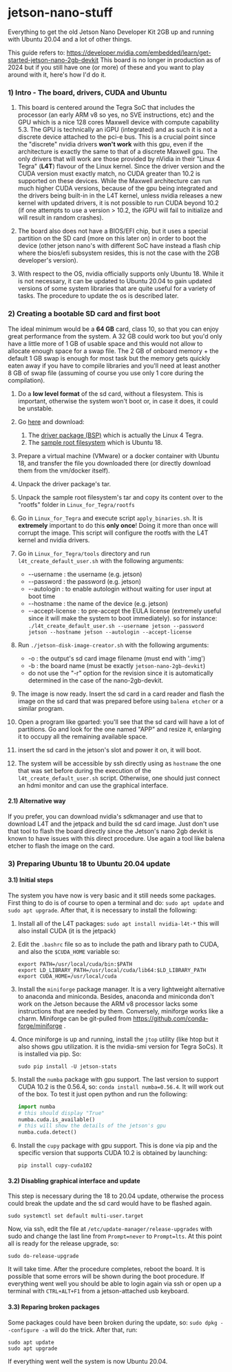 # jetson-nano-stuff
Everything to get the old Jetson Nano Developer Kit 2GB up and running with Ubuntu 20.04 and a lot of other things.

This guide refers to: https://developer.nvidia.com/embedded/learn/get-started-jetson-nano-2gb-devkit This board is no longer in production as of 2024 but if you still have one (or more) of these and you want to play around with it, here's how I'd do it.

### 1) Intro - The board, drivers, CUDA and Ubuntu

1. This board is centered around the Tegra SoC that includes the processor (an early ARM v8 so yes, no SVE instructions, etc) and the GPU which is a nice 128 cores Maxwell device with compute capability 5.3. The GPU is technically an iGPU (integrated) and as such it is not a discrete device attached to the pci-e bus. This is a crucial point since the "discrete" nvidia drivers <b>won't work</b> with this gpu, even if the architecture is exactly the same to that of a discrete Maxwell gpu.
The only drivers that will work are those provided by nVidia in their "Linux 4 Tegra" (<b>L4T</b>) flavour of the Linux kernel. Since the driver version and the CUDA version must exactly match, no CUDA greater than 10.2 is supported on these devices. While the Maxwell architecture can run much higher CUDA versions, because of the gpu being integrated and the drivers being built-in in the L4T kernel, unless nvidia releases a new kernel with updated drivers, it is not possible to run CUDA beyond 10.2 (if one attempts to use a version > 10.2, the iGPU will fail to initialize and will result in random crashes).

2. The board also does not have a BIOS/EFI chip, but it uses a special partition on the SD card (more on this later on) in order to boot the device (other jetson nano's with different SoC have instead a flash chip where the bios/efi subsystem resides, this is not the case with the 2GB developer's version).

3. With respect to the OS, nvidia officially supports only Ubuntu 18. While it is not necessary, it can be updated to Ubuntu 20.04 to gain updated versions of some system libraries that are quite useful for a variety of tasks. The procedure to update the os is described later.

### 2) Creating a bootable SD card and first boot

The ideal minimum would be a <b>64 GB</b> card, class 10, so that you can enjoy great performance from the system. A 32 GB could work too but you'd only have a little more of 1 GB of usable space and this would not allow to allocate enough space for a swap file. The 2 GB of onboard memory + the default 1 GB swap is enough for most task but the memory gets quickly eaten away if you have to compile libraries and you'll need at least another 8 GB of swap file (assuming of course you use only 1 core during the compilation).

1. Do a <b>low level format</b> of the sd card, without a filesystem. This is important, otherwise the system won't boot or, in case it does, it could be unstable.

2. Go [here](https://developer.nvidia.com/embedded/linux-tegra-r3274) and download:
   1. The [driver package (BSP)](https://developer.nvidia.com/downloads/embedded/l4t/r32_release_v7.4/t210/jetson-210_linux_r32.7.4_aarch64.tbz2) which is actually the Linux 4 Tegra.
   2. The [sample root filesystem](https://developer.nvidia.com/downloads/embedded/l4t/r32_release_v7.4/t210/tegra_linux_sample-root-filesystem_r32.7.4_aarch64.tbz2) which is Ubuntu 18.
4. Prepare a virtual machine (VMware) or a docker container with Ubuntu 18, and transfer the file you downloaded there (or directly download them from the vm/docker itself).
5. Unpack the driver package's tar.
6. Unpack the sample root filesystem's tar and copy its content over to the "rootfs" folder in `Linux_for_Tegra/rootfs`
7. Go in `Linux_for_Tegra` and execute script `apply_binaries.sh`. It is <b>extremely</b> important to do this <b>only once</b>! Doing it more than once will corrupt the image. This script will configure the rootfs with the L4T kernel and nvidia drivers.
8. Go in `Linux_for_Tegra/tools` directory and run `l4t_create_default_user.sh` with the following arguments:
   * --username : the username (e.g. jetson)
   * --password : the password (e.g. jetson)
   * --autologin : to enable autologin without waiting for user input at boot time
   * --hostname : the name of the device (e.g. jetson)
   * --accept-license : to pre-accept the EULA license (extremely useful since it will make the system to boot immediately).
   so for instance:
  ```./l4t_create_default_user.sh --username jetson --password jetson --hostname jetson --autologin --accept-license```
9. Run `./jetson-disk-image-creator.sh` with the following arguments:
   * -o : the output's sd card image filename (must end with '.img')
   * -b : the board name (must be exactly `jetson-nano-2gb-devkit`)
   * do not use the "-r" option for the revision since it is automatically determined in the case of the nano-2gb-devkit.
10. The image is now ready. Insert the sd card in a card reader and flash the image on the sd card that was prepared before using `balena etcher` or a similar program.
11. Open a program like gparted: you'll see that the sd card will have a lot of partitions. Go and look for the one named "APP" and resize it, enlarging it to occupy all the remaining available space.
12. insert the sd card in the jetson's slot and power it on, it will boot.
13. The system will be accessible by ssh directly using as `hostname` the one that was set before during the execution of the `l4t_create_default_user.sh` script. Otherwise, one should just connect an hdmi monitor and can use the graphical interface.

#### 2.1) Alternative way

If you prefer, you can download nvidia's sdkmanager and use that to download L4T and the jetpack and build the sd card image. Just don't use that tool to flash the board directly since the Jetson's nano 2gb devkit is known to have issues with this direct procedure. Use again a tool like balena etcher to flash the image on the card.

### 3) Preparing Ubuntu 18 to Ubuntu 20.04 update

#### 3.1) Initial steps
The system you have now is very basic and it still needs some packages. First thing to do is of course to open a terminal and do: `sudo apt update` and `sudo apt upgrade`. After that, it is necessary to install the following:
1. Install all of the L4T packages: `sudo apt install nvidia-l4t-*` this will also install CUDA (it is the jetpack)

2. Edit the `.bashrc` file so as to include the path and library path to CUDA, and also the `$CUDA_HOME` variable so:
   ```
   export PATH=/usr/local/cuda/bin:$PATH
   export LD_LIBRARY_PATH=/usr/local/cuda/lib64:$LD_LIBRARY_PATH
   export CUDA_HOME=/usr/local/cuda
   ```

3. Install the `miniforge` package manager. It is a very lightweight alternative to anaconda and miniconda. Besides, anaconda and miniconda don't work on the Jetson because the ARM v8 processor lacks some instructions that are needed by them. Conversely, miniforge works like a charm. Miniforge can be git-pulled from https://github.com/conda-forge/miniforge .

4. Once miniforge is up and running, install the `jtop` utility (like htop but it also shows gpu utilization. it is the nvidia-smi version for Tegra SoCs). It is installed via pip. So:
   ```
   sudo pip install -U jetson-stats
   ```

6. Install the `numba` package with gpu support. The last version to support CUDA 10.2 is the 0.56.4, so: `conda install numba=0.56.4`. It will work out of the box. To test it just open python and run the following:
   ```python
   import numba
   # this should display "True"
   numba.cuda.is_available()
   # this will show the details of the jetson's gpu
   numba.cuda.detect()
   ```

7. Install the `cupy` package with gpu support. This is done via pip and the specific version that supports CUDA 10.2 is obtained by launching:
   ```
   pip install cupy-cuda102
   ```

#### 3.2) Disabling graphical interface and update

This step is necessary during the 18 to 20.04 update, otherwise the process could break the update and the sd card would have to be flashed again.
```
sudo systemctl set default multi-user.target
```
Now, via ssh, edit the file at `/etc/update-manager/release-upgrades` with sudo and change the last line from `Prompt=never` to `Prompt=lts`. At this point all is ready for the release upgrade, so:
```
sudo do-release-upgrade
```
It will take time. After the procedure completes, reboot the board. It is possible that some errors will be shown during the boot procedure. If everything went well you should be able to login again via ssh or open up a terminal with `CTRL+ALT+F1` from a jetson-attached usb keyboard.

#### 3.3) Reparing broken packages

Some packages could have been broken during the update, so: `sudo dpkg --configure -a` will do the trick. After that, run:
```
sudo apt update
sudo apt upgrade
```
If everything went well the system is now Ubuntu 20.04. 




